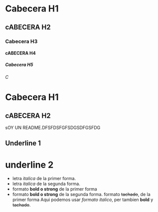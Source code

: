 # Cabecera  H1
## cABECERA H2
### Cabecera  H3
#### cABECERA H4
##### Cabecera  H5
###### C
# Cabecera  H1
## cABECERA H2
sOY UN README.DFSFDSFGFSDGSDFGSFDG

Underline 1 
------------ 

underline 2
===========

- letra *italica* de la primer forma.
- letra _italica_ de la segunda forma.
- formato **bold o strong** de la primer forma
- formato __bold o strong__ de la segunda forma.
formato ~~tachado~~, de la primer forma
Aqui podemos usar *formato italico*, per tambien **bold** y ~~tachado~~.


